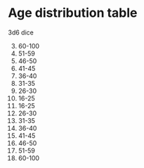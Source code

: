 # Age distribution table
3d6 dice

3. 60-100
4. 51-59
5. 46-50
6. 41-45
7. 36-40
8. 31-35
9. 26-30
10. 16-25
11. 16-25
12. 26-30
13. 31-35 
14. 36-40
15. 41-45
16. 46-50
17. 51-59
18. 60-100

